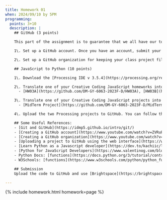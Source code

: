 ```yaml
---
title: Homework 01
when: 2024/09/10 by 5PM
programming:
  points: 3+10
  description: |
    ## GitHub (3 points)

    This part of the assignment is to guarantee that we all have our tools and accounts setup for the rest of the course. There are 2 mandatory tasks that should be completed:

    1\. Set up a GitHub account. Once you have an account, submit your username or profile link via [Brightspace](https://brightspace.nyu.edu/d2l/home/407565).

    2\. Set up a GitHub organization for keeping your class project files. This will help keep class files organized. Submit your organization name or a profile link via [Brightspace](https://brightspace.nyu.edu/d2l/home/407565). Watch [this video](https://www.youtube.com/watch?v=wnFm5fYGzso) if you have questions.

    ## JavaScript to Python (10 points)

    1\. Download the [Processing IDE v 3.5.4](https://processing.org/releases) and install Python mode. You can follow these [instructions](https://py.processing.org/tutorials/gettingstarted/) or watch the first part of [this video](https://www.youtube.com/watch?v=WDJ6x2z1-TA) (but, install version 3.5.4).

    2\. Translate one of your Creative Coding JavaScript homeworks into Python. If you don't have a Creative Coding homework assignment, you can use one of these:
      - [HW03A](https://github.com/DM-GY-6063-2023F-D/HW03A), [HW03B](https://github.com/DM-GY-6063-2023F-D/HW03B), [HW03C](https://github.com/DM-GY-6063-2023F-D/HW03C), [HW04A](https://github.com/DM-GY-6063-2023F-D/HW04/tree/main/A)

    3\. Translate one of your Creative Coding JavaScript projects into Python. If you don't have a Creative Coding project, you can use one of these:
      - [MidTerm Project](https://github.com/DM-GY-6063-2023F-D/MidTerm-Project), [Procedural Drawing Machine](https://editor.p5js.org/thiagohersan/sketches/mJdFIgeNo), [Glitchy Typewriter](https://editor.p5js.org/thiagohersan/sketches/FLzk1m8nj)

    4\. Upload the two Processing projects to GitHub. You can follow the second part of [this video](https://www.youtube.com/watch?v=WDJ6x2z1-TA) to see how to do that.

    ## Some Useful References:
    - [Git and GitHub](https://idmp5.github.io/intro/git/)
    - [Creating a GitHub account](https://www.youtube.com/watch?v=ZVRuPO8nCLA)
    - [Creating a GitHub organization](https://www.youtube.com/watch?v=wnFm5fYGzso)
    - [Uploading a project to GitHub using the web interface](https://www.youtube.com/watch?v=WDJ6x2z1-TA)
    - [Learn Python as a Javascript developer](https://dev.to/kachiic/learn-python-as-a-javascript-developer-422j)
    - [Python for JavaScript Developers](https://www.valentinog.com/blog/python-for-js/)
    - Python Docs: [functions](https://docs.python.org/3/tutorial/controlflow.html#defining-functions) [`Classes`](https://docs.python.org/3/tutorial/classes.html)
    - W3Schools: [functions](https://www.w3schools.com/python/python_functions.asp) [`Classes`](https://www.w3schools.com/python/python_classes.asp)

    ## Submission
    Upload the code to GitHub and use [Brightspace](https://brightspace.nyu.edu/d2l/home/407565) to submit GitHub links to your user profile, your organization profile and the two repositories with your Python code. Also include copies of the original JavaScript code in your repository, or provide a link to a editor.p5js.org sketch.

---
```

{% include homework.html homework=page %}
